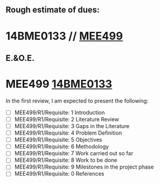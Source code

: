 ## Rough estimate of dues:
# 14BME0133 // [MEE499](https://MEE499.github.io)

## E.&O.E.
# MEE499 [14BME0133](https://14BME0133.github.io)
 
 
 
 In the first review, I am expected to present the following:

- [ ]  MEE499/R1/Requisite: 1 Introduction
- [ ]  MEE499/R1/Requisite: 2 Literature Review
- [ ]  MEE499/R1/Requisite: 3 Gaps in the Literature
- [ ]  MEE499/R1/Requisite: 4 Problem Definition
- [ ]  MEE499/R1/Requisite: 5 Objectives
- [ ]  MEE499/R1/Requisite: 6 Methodology
- [ ]  MEE499/R1/Requisite: 7 Work carried out so far
- [ ]  MEE499/R1/Requisite: 8 Work to be done
- [ ]  MEE499/R1/Requisite: 9 Milestones in the project phase
- [ ]  MEE499/R1/Requisite: 0 References
